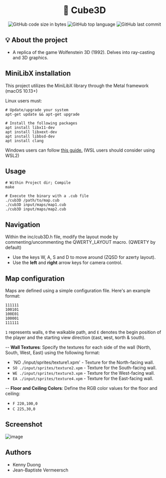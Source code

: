 <h1 align="center">
	🚀 Cube3D 
</h1>

<p align="center">
	<img alt="GitHub code size in bytes" src="https://img.shields.io/github/languages/code-size/JBVer/Cube3D?color=lightblue" />
	<img alt="GitHub top language" src="https://img.shields.io/github/languages/top/JBVer/Cube3D?color=blue" />
	<img alt="GitHub last commit" src="https://img.shields.io/github/last-commit/JBVer/Cube3D?color=green" />
</p>

## 💡 About the project
* A replica of the game Wolfenstein 3D (1992). Delves into ray-casting and 3D graphics.

## MiniLibX installation
This project utilizes the MiniLibX library through the Metal framework (macOS 10.13+)

Linux users must:
```shell
# Update/upgrade your system
apt-get update && apt-get upgrade

# Install the following packages
apt install libx11-dev
apt install libxext-dev
apt install libbsd-dev
apt install clang
```

Windows users can follow [this guide.](https://github.com/ilkou/minilibx)
(WSL users should consider using WSL2)

## Usage
```shell
# Within Project dir; Compile
make

# Execute the binary with a .cub file
./cub3D /path/to/map.cub
./cub3D input/maps/map1.cub
./cub3D input/maps/map2.cub
```

## Navigation
Within the inc/cub3D.h file, modify the layout mode by commenting/uncommenting the QWERTY_LAYOUT macro. (QWERTY by default)
- Use the keys W, A, S and D to move around (ZQSD for azerty layout).
- Use the **left** and **right** arrow keys for camera control.

## Map configuration
Maps are defined using a simple configuration file. Here's an example format:
```shell
111111
100101
100E01
100001
111111
```
`1` represents walls, `0` the walkable path, and `E` denotes the begin position of the player and the starting view direction (`E`ast, `W`est, `N`orth & `S`outh).

 -- **Wall Textures**: Specify the textures for each side of the wall (North, South, West, East) using the following format:
- `NO ./input/sprites/texture1.xpm' - Texture for the North-facing wall.
- `SO ./input/sprites/texture2.xpm` - Texture for the South-facing wall.
- `WE ./input/sprites/texture3.xpm` - Texture for the West-facing wall.
- `EA ./input/sprites/texture4.xpm` - Texture for the East-facing wall.  

 -- **Floor and Ceiling Colors**: Define the RGB color values for the floor and ceiling:
- `F 220,100,0`
- `C 225,30,0`

## Screenshot
![image](https://github.com/JBVer/Cube3D/assets/50697943/97d61b53-ae75-4115-9ab0-8b1b4e30e660)

## Authors
- Kenny Duong
- Jean-Baptiste Vermeersch


